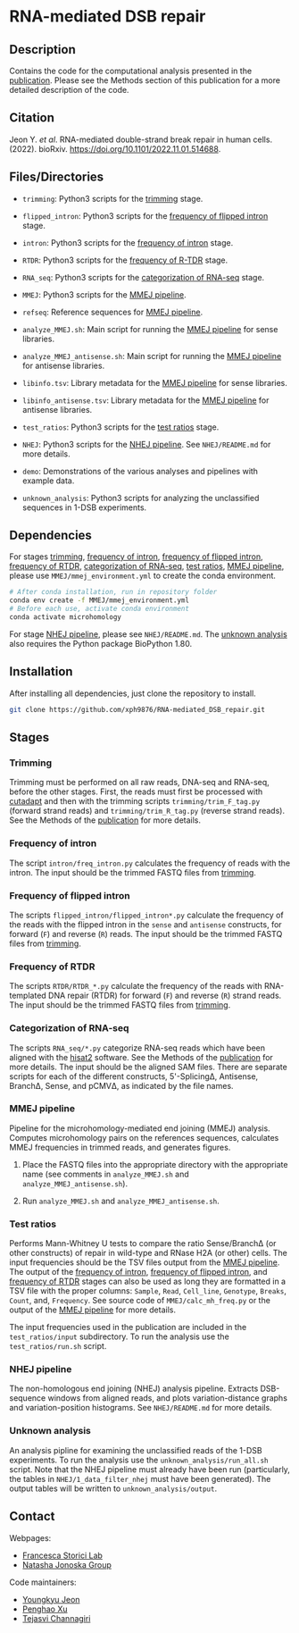 # RNA-mediated DSB repair

## Description

Contains the code for the computational analysis presented in the [publication](#citation). Please see the Methods section of this publication for a more detailed description of the code.

## Citation

Jeon Y. *et al*. RNA-mediated double-strand break repair in human cells. (2022). bioRxiv. https://doi.org/10.1101/2022.11.01.514688.

## Files/Directories

* `trimming`: Python3 scripts for the [trimming](#trimming) stage.

* `flipped_intron`: Python3 scripts for the [frequency of flipped intron](#frequency-of-flipped-intron) stage.

* `intron`: Python3 scripts for the [frequency of intron](#frequency-of-intron) stage.

* `RTDR`: Python3 scripts for the [frequency of R-TDR](#frequency-of-rtdr) stage.

* `RNA_seq`: Python3 scripts for the [categorization of RNA-seq](#categorization-of-rna-seq) stage.

* `MMEJ`: Python3 scripts for the [MMEJ pipeline](#mmej-pipeline).

* `refseq`: Reference sequences for [MMEJ pipeline](#mmej-pipeline).

* `analyze_MMEJ.sh`: Main script for running the [MMEJ pipeline](#mmej-pipeline) for sense libraries.

* `analyze_MMEJ_antisense.sh`: Main script for running the [MMEJ pipeline](#mmej-pipeline) for antisense libraries.

* `libinfo.tsv`: Library metadata for the [MMEJ pipeline](#mmej-pipeline) for sense libraries.

* `libinfo_antisense.tsv`: Library metadata for the [MMEJ pipeline](#mmej-pipeline) for antisense libraries.

* `test_ratios`: Python3 scripts for the [test ratios](#test-ratios) stage.

* `NHEJ`: Python3 scripts for the [NHEJ pipeline](#nhej-pipeline). See `NHEJ/README.md` for more details.

* `demo`: Demonstrations of the various analyses and pipelines with example data.

* `unknown_analysis`: Python3 scripts for analyzing the unclassified sequences in 1-DSB experiments.

## Dependencies

For stages [trimming](#trimming), [frequency of intron](#frequency-of-intron), [frequency of flipped intron](#frequency-of-flipped-intron), [frequency of RTDR](#frequency-of-rtdr), [categorization of RNA-seq](#categorization-of-rna-seq), [test ratios](#test-ratios), [MMEJ pipeline](#mmej-pipeline), please use `MMEJ/mmej_environment.yml` to create the conda environment.

```bash
# After conda installation, run in repository folder
conda env create -f MMEJ/mmej_environment.yml
# Before each use, activate conda environment
conda activate microhomology
```

For stage [NHEJ pipeline](#nhej-pipeline), please see `NHEJ/README.md`. The [unknown analysis](#unknown-analysis) also requires the Python package BioPython 1.80.

## Installation
After installing all dependencies, just clone the repository to install.
```bash
git clone https://github.com/xph9876/RNA-mediated_DSB_repair.git
```

## Stages

### Trimming

Trimming must be performed on all raw reads, DNA-seq and RNA-seq, before the other stages. First, the reads must first be processed with [cutadapt](https://cutadapt.readthedocs.io/en/stable/) and then with the trimming scripts `trimming/trim_F_tag.py` (forward strand reads) and `trimming/trim_R_tag.py` (reverse strand reads). See the Methods of the [publication](#citation) for more details.

### Frequency of intron

The script `intron/freq_intron.py` calculates the frequency of reads with the intron. The input should be the trimmed FASTQ files from [trimming](#trimming).

### Frequency of flipped intron

The scripts `flipped_intron/flipped_intron*.py` calculate the frequency of the reads with the flipped intron in the `sense` and `antisense` constructs, for forward (`F`) and reverse (`R`) reads. The input should be the trimmed FASTQ files from [trimming](#trimming).

### Frequency of RTDR

The scripts `RTDR/RTDR_*.py` calculate the frequency of the reads with RNA-templated DNA repair (RTDR) for forward (`F`) and reverse (`R`) strand reads. The input should be the trimmed FASTQ files from [trimming](#trimming).

### Categorization of RNA-seq

The scripts `RNA_seq/*.py` categorize RNA-seq reads which have been aligned with the [hisat2](http://daehwankimlab.github.io/hisat2/) software. See the Methods of the [publication](#citation) for more details. The input should be the aligned SAM files. There are separate scripts for each of the different constructs, 5'-SplicingΔ, Antisense, BranchΔ, Sense, and pCMVΔ, as indicated by the file names.

### MMEJ pipeline

Pipeline for the microhomology-mediated end joining (MMEJ) analysis. Computes microhomology pairs on the references sequences, calculates MMEJ frequencies in trimmed reads, and generates figures.

1) Place the FASTQ files into the appropriate directory with the appropriate name (see comments in `analyze_MMEJ.sh` and `analyze_MMEJ_antisense.sh`).

2) Run `analyze_MMEJ.sh` and `analyze_MMEJ_antisense.sh`.

### Test ratios

Performs Mann-Whitney U tests to compare the ratio Sense/BranchΔ (or other constructs) of repair in wild-type and RNase H2A (or other) cells. The input frequencies should be the TSV files output from the [MMEJ pipeline](#mmej-pipeline). The output of the [frequency of intron](#frequency-of-intron), [frequency of flipped intron](#frequency-of-flipped-intron), and [frequency of RTDR](#frequency-of-rtdr) stages can also be used as long they are formatted in a TSV file with the proper columns: `Sample`, `Read`, `Cell_line`, `Genotype`, `Breaks`, `Count`, and, `Frequency`. See source code of `MMEJ/calc_mh_freq.py` or the output of the [MMEJ pipeline](#mmej-pipeline) for more details.

The input frequencies used in the publication are included in the `test_ratios/input` subdirectory. To run the analysis use the `test_ratios/run.sh` script.

### NHEJ pipeline

The non-homologous end joining (NHEJ) analysis pipeline. Extracts DSB-sequence windows from aligned reads, and plots variation-distance graphs and variation-position histograms. See `NHEJ/README.md` for more details.

### Unknown analysis

An analysis pipline for examining the unclassified reads of the 1-DSB experiments. To run the analysis use the `unknown_analysis/run_all.sh` script. Note that the NHEJ pipeline must already have been run (particularly, the tables in `NHEJ/1_data_filter_nhej` must have been generated). The output tables will be written to `unknown_analysis/output`.

## Contact

Webpages:
* [Francesca Storici Lab](https://storicilab.gatech.edu/)
* [Natasha Jonoska Group](https://knot.math.usf.edu/)

Code maintainers:
* [Youngkyu Jeon](mailto:yjeon39@gatech.edu)
* [Penghao Xu](mailto:pxu64@gatech.edu)
* [Tejasvi Channagiri](mailto:tchannagri@usf.edu)
